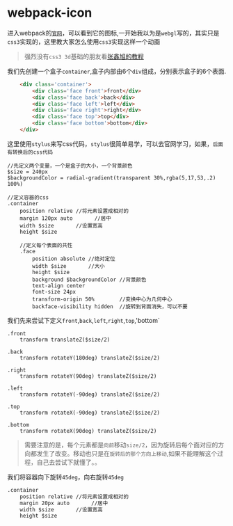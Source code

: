 # webpack-icon

进入webpack的[`官网`](http://webpack.github.io/)，可以看到它的图标,一开始我以为是`webgl`写的，其实只是`css3`实现的，这里教大家怎么使用`css3`实现这样一个动画

> 强烈没有`css3 3d`基础的朋友看[张鑫旭的教程](http://www.zhangxinxu.com/wordpress/2012/09/css3-3d-transform-perspective-animate-transition/)

我们先创建一个盒子`container`,盒子内部由6个`div`组成，分别表示盒子的6个表面.

```html 
    <div class='container'>
        <div class='face front'>front</div>
        <div class='face back'>back</div>
        <div class='face left'>left</div>
        <div class='face right'>right</div>
        <div class='face top'>top</div>
        <div class='face bottom'>bottom</div>
    </div>
```

这里使用`stylus`来写css代码，`stylus`很简单易学，可以去官网学习，如果，`后面有转换后的css代码`

```stylus
//先定义两个变量，一个是盒子的大小，一个背景颜色
$size = 240px
$backgroundColor = radial-gradient(transparent 30%,rgba(5,17,53,.2) 100%)

//定义容器的css
.container
    position relative //将元素设置成相对的
    margin 120px auto       //居中
    width $size       //设置宽高
    height $size      
    
    //定义每个表面的共性
    .face   
        position absolute //绝对定位
        width $size       //大小
        height $size
        background $backgroundColor //背景颜色
        text-align center
        font-size 24px 
        transform-origin 50%        //变换中心为几何中心
        backface-visibility hidden  //旋转到背面消失，可以不要
```

我们先来尝试下定义`front`,`back`,`left`,`right`,`top`,'bottom`
```stylus
.front
    transform translateZ($size/2)

.back
    transform rotateY(180deg) translateZ($size/2) 

.right
    transform rotateY(90deg) translateZ($size/2)

.left
    transform rotateY(-90deg) translateZ($size/2)

.top
    transform rotateX(-90deg) translateZ($size/2)

.bottom
    transform rotateX(90deg) translateZ($size/2)
```
> 需要注意的是，每个元素都是`向前`移动`size/2`，因为旋转后每个面对应的方向都发生了改变。移动也只是在`旋转后的那个方向上移动`,如果不能理解这个过程，自己去尝试下就懂了。。

我们将容器向下旋转`45deg`，向右旋转`45deg`

```diff
.container
    position relative //将元素设置成相对的
    margin 20px auto       //居中
    width $size       //设置宽高
    height $size      
```